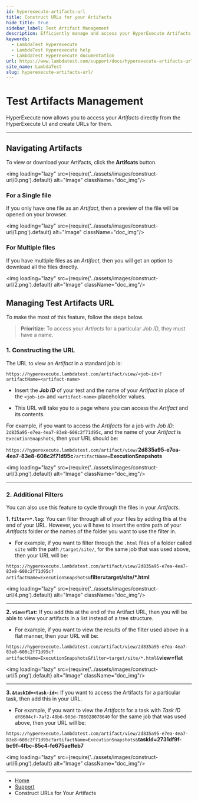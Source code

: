 ```yaml
---
id: hyperexecute-artifacts-url
title: Construct URLs for your Artifacts
hide_title: true
sidebar_label: Test Artifact Management
description: Efficiently manage and access your HyperExecute Artifacts with our detailed guide! Learn to navigate, construct URLs, and apply filters for streamlined artifact retrieval and viewing.
keywords:
  - LambdaTest Hyperexecute
  - LambdaTest Hyperexecute help
  - LambdaTest Hyperexecute documentation
url: https://www.lambdatest.com/support/docs/hyperexecute-artifacts-url/
site_name: LambdaTest
slug: hyperexecute-artifacts-url/
---
```


<script type="application/ld+json"
      dangerouslySetInnerHTML={{ __html: JSON.stringify({
       "@context": "https://schema.org",
        "@type": "BreadcrumbList",
        "itemListElement": [{
          "@type": "ListItem",
          "position": 1,
          "name": "Home",
          "item": "https://www.lambdatest.com"
        },{
          "@type": "ListItem",
          "position": 2,
          "name": "Support",
          "item": "https://www.lambdatest.com/support/docs/"
        },{
          "@type": "ListItem",
          "position": 3,
          "name": "HyperExecute Concepts",
          "item": "https://www.lambdatest.com/support/docs/hyperexecute-artifacts-url/"
        }]
      })
    }}
></script>

# Test Artifacts Management

HyperExecute now allows you to access your _Artifacts_ directly from the HyperExecute UI and create URLs for them.

***

## Navigating Artifacts

To view or download your Artifacts, click the **Artifcats** button.

<img loading="lazy" src={require('../assets/images/construct-url/0.png').default} alt="Image"  className="doc_img"/>

### For a Single file

If you only have one file as an _Artifact_, then a preview of the file will be opened on your browser. 

<img loading="lazy" src={require('../assets/images/construct-url/1.png').default} alt="Image"  className="doc_img"/>

### For Multiple files

If you have multiple files as an _Artifact_, then you will get an option to download all the files directly.

<img loading="lazy" src={require('../assets/images/construct-url/2.png').default} alt="Image"  className="doc_img"/>

## Managing Test Artifacts URL

To make the most of this feature, follow the steps below.

> **Prioritize**: To access your _Artiacts_ for a particular _Job ID_, they must have a name.

### 1. Constructing the URL

The URL to view an _Artifact_ in a standard job is:

`https://hyperexecute.lambdatest.com/artifact/view/<job-id>?artifactName=<artifact-name>`

- Insert the **_Job ID_** of your test and the name of your _Artifact_ in place of the `<job-id>` and `<artifact-name>` placeholder values.
    
- This URL will take you to a page where you can access the _Artifact_ and its contents.

For example, if you want to access the _Artifacts_ for a job with _Job ID_: `2d835a95-e7ea-4ea7-83e8-608c2f71d95c`, and the name of your _Artifact_ is `ExecutionSnapshots`, then your URL should be:

`https://hyperexecute.lambdatest.com/artifact/view/`**2d835a95-e7ea-4ea7-83e8-608c2f71d95c**`?artifactName=`**ExecutionSnapshots**

<img loading="lazy" src={require('../assets/images/construct-url/3.png').default} alt="Image"  className="doc_img"/>

***

### 2. Additional Filters

You can also use this feature to cycle through the files in your _Artifacts_.

**1. `filter=*.log`:** You can filter through all of your files by adding this at the end of your URL. However, you will have to insert the entire path of your _Artifacts_ folder or the names of the folder you want to use the filter in.  
      
- For example, if you want to filter through the `.html` files of a folder called `site` with the path `/target/site/`, for the same job that was used above, then your URL will be:

`https://hyperexecute.lambdatest.com/artifact/view/2d835a95-e7ea-4ea7-83e8-608c2f71d95c?artifactName=ExecutionSnapshots&`**filter=target/site/*.html**

<img loading="lazy" src={require('../assets/images/construct-url/4.png').default} alt="Image"  className="doc_img"/>

***

**2. `view=flat`:** If you add this at the end of the Artifact URL, then you will be able to view your artifacts in a list instead of a tree structure.

- For example, if you want to view the results of the filter used above in a flat manner, then your URL will be:  

`https://hyperexecute.lambdatest.com/artifact/view/2d835a95-e7ea-4ea7-83e8-608c2f71d95c?artifactName=ExecutionSnapshots&filter=target/site/*.html&`**view=flat**

<img loading="lazy" src={require('../assets/images/construct-url/5.png').default} alt="Image"  className="doc_img"/>

***

**3. `&taskId=<task-id>`:** If you want to access the Artifacts for a particular task, then add this in your URL.  

- For example, if you want to view the _Artifacts_ for a task with _Task ID_ `df8604cf-7af2-48b6-903d-786028078640` for the same job that was used above, then your URL will be:  

`https://hyperexecute.lambdatest.com/artifact/view/2d835a95-e7ea-4ea7-83e8-608c2f71d95c?artifactName=ExecutionSnapshots&`**taskId=2731df9f-bc9f-4fbc-85c4-fe675aeffeb7**

<img loading="lazy" src={require('../assets/images/construct-url/6.png').default} alt="Image"  className="doc_img"/>

***

<nav aria-label="breadcrumbs">
  <ul className="breadcrumbs">
    <li className="breadcrumbs__item">
      <a className="breadcrumbs__link" target="_self" href="https://www.lambdatest.com">
        Home
      </a>
    </li>
    <li className="breadcrumbs__item">
      <a className="breadcrumbs__link" target="_self" href="https://www.lambdatest.com/support/docs/">
        Support
      </a>
    </li>
    <li className="breadcrumbs__item breadcrumbs__item--active">
      <span className="breadcrumbs__link">
        Construct URLs for Your Artifacts
      </span>
    </li>
  </ul>
</nav>
